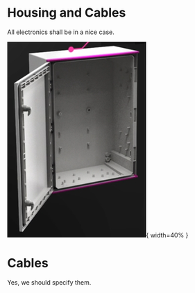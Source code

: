 # Housing and Cables

All electronics shall be in a nice case.  

![Example: Schaltschrank-AX-Kunststoff-250x350x150mm-IP66-Outdoor](images/Schaltschrank-AX-Kunststoff-250x350x150mm-IP66-Outdoor.png "Example: Schaltschrank-AX-Kunststoff-250x350x150mm-IP66-Outdoor"){ width=40% }

# Cables

Yes, we should specify them.  
